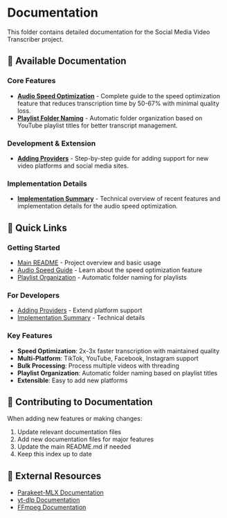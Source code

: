 # Documentation

This folder contains detailed documentation for the Social Media Video Transcriber project.

## 📖 Available Documentation

### Core Features

- **[Audio Speed Optimization](AUDIO_SPEED_OPTIMIZATION.md)** - Complete guide to the speed optimization feature that reduces transcription time by 50-67% with minimal quality loss.
- **[Playlist Folder Naming](PLAYLIST_FOLDER_NAMING.md)** - Automatic folder organization based on YouTube playlist titles for better transcript management.

### Development & Extension

- **[Adding Providers](ADDING_PROVIDERS.md)** - Step-by-step guide for adding support for new video platforms and social media sites.

### Implementation Details

- **[Implementation Summary](IMPLEMENTATION_SUMMARY.md)** - Technical overview of recent features and implementation details for the audio speed optimization.

## 🚀 Quick Links

### Getting Started
- [Main README](../README.md) - Project overview and basic usage
- [Audio Speed Guide](AUDIO_SPEED_OPTIMIZATION.md) - Learn about the speed optimization feature
- [Playlist Organization](PLAYLIST_FOLDER_NAMING.md) - Automatic folder naming for playlists

### For Developers
- [Adding Providers](ADDING_PROVIDERS.md) - Extend platform support
- [Implementation Summary](IMPLEMENTATION_SUMMARY.md) - Technical details

### Key Features
- **Speed Optimization**: 2x-3x faster transcription with maintained quality
- **Multi-Platform**: TikTok, YouTube, Facebook, Instagram support
- **Bulk Processing**: Process multiple videos with threading
- **Playlist Organization**: Automatic folder naming based on playlist titles
- **Extensible**: Easy to add new platforms

## 📝 Contributing to Documentation

When adding new features or making changes:

1. Update relevant documentation files
2. Add new documentation files for major features
3. Update the main README.md if needed
4. Keep this index up to date

## 🔗 External Resources

- [Parakeet-MLX Documentation](https://github.com/Parakeet-MLX/parakeet-mlx)
- [yt-dlp Documentation](https://github.com/yt-dlp/yt-dlp)
- [FFmpeg Documentation](https://ffmpeg.org/documentation.html)
